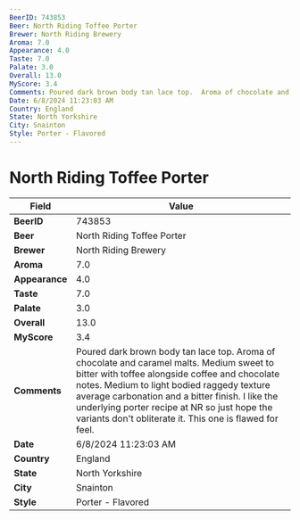 ```yaml
---
BeerID: 743853
Beer: North Riding Toffee Porter
Brewer: North Riding Brewery
Aroma: 7.0
Appearance: 4.0
Taste: 7.0
Palate: 3.0
Overall: 13.0
MyScore: 3.4
Comments: Poured dark brown body tan lace top.  Aroma of chocolate and caramel malts. Medium sweet to bitter with toffee alongside coffee and chocolate notes. Medium to light bodied raggedy texture average carbonation and a bitter finish.  I like the underlying porter recipe at NR so just hope the variants don't obliterate it.  This one is flawed for feel.
Date: 6/8/2024 11:23:03 AM
Country: England
State: North Yorkshire
City: Snainton
Style: Porter - Flavored
---
```


# North Riding Toffee Porter

| Field         | Value |
|---------------|-------|
| **BeerID** | 743853 |
| **Beer** | North Riding Toffee Porter |
| **Brewer** | North Riding Brewery |
| **Aroma** | 7.0 |
| **Appearance** | 4.0 |
| **Taste** | 7.0 |
| **Palate** | 3.0 |
| **Overall** | 13.0 |
| **MyScore** | 3.4 |
| **Comments** | Poured dark brown body tan lace top.  Aroma of chocolate and caramel malts. Medium sweet to bitter with toffee alongside coffee and chocolate notes. Medium to light bodied raggedy texture average carbonation and a bitter finish.  I like the underlying porter recipe at NR so just hope the variants don't obliterate it.  This one is flawed for feel.   |
| **Date** | 6/8/2024 11:23:03 AM |
| **Country** | England |
| **State** | North Yorkshire |
| **City** | Snainton |
| **Style** | Porter - Flavored |
